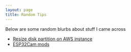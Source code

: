 ```yaml
---
layout: page
title: Random Tips 
---
```


<p class="message">
Below are some random blurbs about stuff I came across
</p>

* [Resize disk partition on AWS instance](https://kodiak.beardom.xyz/tips/rp/)
* [ESP32Cam mods](https://kodiak.beardom.xyz/tips/esp32cam/)
